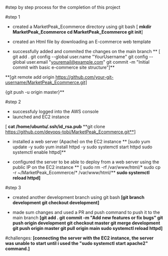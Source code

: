 #step by step process for the completion of this project

#step 1
-  created a MarketPeak_Ecommerce directory using git bash
   [ **mkdir MarketPeak_Ecommerce
    cd MarketPeak_Ecommerce
    git init**]

-  created an Html file by downloading an E-commerce web template
-  successfully added and commited the changes on the main branch
   **  [  git add .
       git config --global user.name "YourUsername"
       git config --global user.email "youremail@example.com"
       git commit -m "Initial commit with basic e-commerce site structure"]**

**[git remote add origin https://github.com/your-git-username/MarketPeak_Ecommerce.git]

{git push -u origin master}**

#step 2
-  successfuly logged into the AWS console 
-  launched and EC2 instance

 [ **cat /home/ubuntu/.ssh/id_rsa.pub**
**git clone https://github.com/devops-tobi/MarketPeak_Ecommerce.git**]

-  installed a web server (Apache) on the EC2 instance
**  [sudo yum update -y
sudo yum install httpd -y
sudo systemctl start httpd
sudo systemctl enable httpd]**

-  configured the server to be able to deploy from a web server using the public IP on the EC2 instance
** [ sudo rm -rf /var/www/html/*
sudo cp -r ~/MarketPeak_Ecommerce/* /var/www/html/**
**sudo systemctl reload httpd]**


#step 3
-  created another development branch using git bash
  **[git branch development
git checkout development]**

-  made sum changes and used a PR and push command to push it to the main branch
**[git add .
git commit -m "Add new features or fix bugs"
git push origin development
git checkout master
git merge development
git push origin master
git pull origin main
sudo systemctl reload httpd]**

#challenges:
**[connecting the server with the EC2 instance, the server was unable to start until i used the "sudo systemctl start apache2" command.]**

